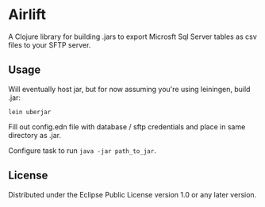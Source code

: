 # Airlift

A Clojure library for building .jars to export Microsft Sql Server tables as csv files to your SFTP server.

## Usage

Will eventually host jar, but for now assuming you're using leiningen, build .jar:

`lein uberjar`

Fill out config.edn file with database / sftp credentials and place in same directory as .jar.

Configure task to run `java -jar path_to_jar`.

## License

Distributed under the Eclipse Public License version 1.0 or any later version.
